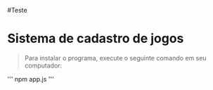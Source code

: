 #Teste

<h1>Sistema de cadastro de jogos</h1>

> Para instalar o programa, execute o seguinte comando em seu computador: 

'''
npm app.js
'''
